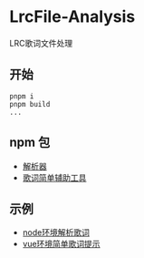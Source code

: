 # LrcFile-Analysis

LRC歌词文件处理

## 开始

```shell
pnpm i
pnpm build
...
```

## npm 包

+ [解析器](./packages/parser/README.md)
+ [歌词简单辅助工具](./packages/util/README.md)

## 示例

+ [node环境解析歌词](./examples/node/README.md)
+ [vue环境简单歌词提示](./examples/vue/README.md)